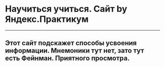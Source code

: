 # Научиться учиться. Сайт by Яндекс.Практикум
----------------------------------------------
Этот сайт подскажет способы усвоения информации. Мнемоники тут нет, зато тут есть Фейнман.
Приятного просмотра.
---------------------------------------------
